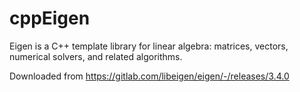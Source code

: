 # cppEigen

Eigen is a C++ template library for linear algebra: matrices, vectors, numerical solvers, and related algorithms.

Downloaded from https://gitlab.com/libeigen/eigen/-/releases/3.4.0
